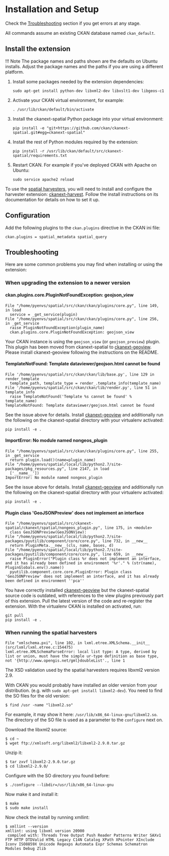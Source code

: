 # Installation and Setup

Check the [Troubleshooting](#troubleshooting) section if you get errors
at any stage.

All commands assume an existing CKAN database named `ckan_default`.

## Install the extension

!!! Note
    The package names and paths shown are the defaults on Ubuntu installs.
    Adjust the package names and the paths if you are using a different
    platform.

1.  Install some packages needed by the extension dependencies:

        sudo apt-get install python-dev libxml2-dev libxslt1-dev libgeos-c1

2.  Activate your CKAN virtual environment, for example:

        . /usr/lib/ckan/default/bin/activate

3.  Install the ckanext-spatial Python package into your virtual
    environment:

        pip install -e "git+https://github.com/ckan/ckanext-spatial.git#egg=ckanext-spatial"

4.  Install the rest of Python modules required by the extension:

        pip install -r /usr/lib/ckan/default/src/ckanext-spatial/requirements.txt

5.  Restart CKAN. For example if you\'ve deployed CKAN with Apache on
    Ubuntu:

        sudo service apache2 reload

To use the [spatial harvesters](harvesters.md), you will need to
install and configure the harvester extension:
[ckanext-harvest](https://github.com/okfn/ckanext-harvest). Follow the
install instructions on its documentation for details on how to set it
up.

## Configuration

Add the following plugins to the `ckan.plugins` directive in the CKAN
ini file:

    ckan.plugins = spatial_metadata spatial_query

## Troubleshooting

Here are some common problems you may find when installing or using the
extension:

### When upgrading the extension to a newer version

#### ckan.plugins.core.PluginNotFoundException: geojson_view

    File "/home/pyenvs/spatial/src/ckan/ckan/plugins/core.py", line 149, in load
      service = _get_service(plugin)
    File "/home/pyenvs/spatial/src/ckan/ckan/plugins/core.py", line 256, in _get_service
      raise PluginNotFoundException(plugin_name)
      ckan.plugins.core.PluginNotFoundException: geojson_view

Your CKAN instance is using the `geojson_view` (or `geojson_preview`)
plugin. This plugin has been moved from ckanext-spatial to
[ckanext-geoview](https://github.com/ckan/ckanext-geoview). Please
install ckanext-geoview following the instructions on the README.

#### TemplateNotFound: Template dataviewer/geojson.html cannot be found

    File '/home/pyenvs/spatial/src/ckan/ckan/lib/base.py', line 129 in render_template
      template_path, template_type = render_.template_info(template_name)
    File '/home/pyenvs/spatial/src/ckan/ckan/lib/render.py', line 51 in template_info
      raise TemplateNotFound('Template %s cannot be found' % template_name)
    TemplateNotFound: Template dataviewer/geojson.html cannot be found

See the issue above for details. Install
[ckanext-geoview](https://github.com/ckan/ckanext-geoview) and
additionally run the following on the ckanext-spatial directory with
your virtualenv activated:

    pip install -e .

#### ImportError: No module named nongeos_plugin

    File "/home/pyenvs/spatial/src/ckan/ckan/plugins/core.py", line 255, in _get_service
      return plugin.load()(name=plugin_name)
    File "/home/pyenvs/spatial/local/lib/python2.7/site-packages/pkg_resources.py", line 2147, in load
      ['__name__'])
    ImportError: No module named nongeos_plugin

See the issue above for details. Install
[ckanext-geoview](https://github.com/ckan/ckanext-geoview) and
additionally run the following on the ckanext-spatial directory with
your virtualenv activated:

    pip install -e .

#### Plugin class \'GeoJSONPreview\' does not implement an interface

    File "/home/pyenvs/spatial/src/ckanext-spatial/ckanext/spatial/nongeos_plugin.py", line 175, in <module>
      class GeoJSONPreview(GeoJSONView):
    File "/home/pyenvs/spatial/local/lib/python2.7/site-packages/pyutilib/component/core/core.py", line 732, in __new__
      return PluginMeta.__new__(cls, name, bases, d)
    File "/home/pyenvs/spatial/local/lib/python2.7/site-packages/pyutilib/component/core/core.py", line 659, in __new__
      raise PluginError("Plugin class %r does not implement an interface, and it has already been defined in environment '%r'." % (str(name), PluginGlobals.env().name))
      pyutilib.component.core.core.PluginError: Plugin class 'GeoJSONPreview' does not implement an interface, and it has already been defined in environment ''pca''

You have correctly installed
[ckanext-geoview](https://github.com/ckan/ckanext-geoview) but the
ckanext-spatial source code is outdated, with references to the view
plugins previously part of this extension. Pull the latest version of
the code and re-register the extension. With the virtualenv CKAN is
installed on activated, run:

    git pull
    pip install -e .

### When running the spatial harvesters

    File "xmlschema.pxi", line 102, in lxml.etree.XMLSchema.__init__ (src/lxml/lxml.etree.c:154475)
    lxml.etree.XMLSchemaParseError: local list type: A type, derived by list or union, must have the simple ur-type definition as base type, not '{http://www.opengis.net/gml}doubleList'., line 1

The XSD validation used by the spatial harvesters requires libxml2
version 2.9.

With CKAN you would probably have installed an older version from your
distribution. (e.g. with `sudo apt-get install libxml2-dev`). You need
to find the SO files for the old version:

    $ find /usr -name "libxml2.so"

For example, it may show it here:
`/usr/lib/x86_64-linux-gnu/libxml2.so`. The directory of the SO file is
used as a parameter to the `configure` next on.

Download the libxml2 source:

    $ cd ~
    $ wget ftp://xmlsoft.org/libxml2/libxml2-2.9.0.tar.gz

Unzip it:

    $ tar zxvf libxml2-2.9.0.tar.gz
    $ cd libxml2-2.9.0/

Configure with the SO directory you found before:

    $ ./configure --libdir=/usr/lib/x86_64-linux-gnu

Now make it and install it:

    $ make
    $ sudo make install

Now check the install by running xmllint:

    $ xmllint --version
    xmllint: using libxml version 20900
     compiled with: Threads Tree Output Push Reader Patterns Writer SAXv1 FTP HTTP DTDValid HTML Legacy C14N Catalog XPath XPointer XInclude Iconv ISO8859X Unicode Regexps Automata Expr Schemas Schematron Modules Debug Zlib

